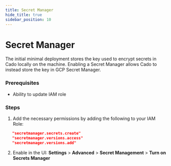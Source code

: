 ```yaml
---
title: Secret Manager
hide_title: true
sidebar_position: 10
---
```


# Secret Manager

The initial minimal deployment stores the key used to encrypt secrets in Cado locally on the machine. Enabling a Secret Manager allows Cado to instead store the key in GCP Secret Manager.

### Prerequisites

   - Ability to update IAM role

### Steps

1. Add the necessary permissions by adding the following to your IAM Role:

```json
   "secretmanager.secrets.create"
   "secretmanager.versions.access"
   "secretmanager.versions.add"
```

2. Enable in the UI: **Settings** > **Advanced** > **Secret Management** > **Turn on Secrets Manager**



